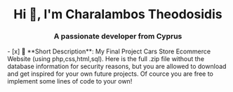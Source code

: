 <h1 align="center">Hi 👋, I'm Charalambos Theodosidis</h1>
<h3 align="center">A passionate developer from Cyprus</h3>
- [x] 🎯 **Short Description**: 
 My Final Project Cars Store Ecommerce Website (using php,css,html,sql). Here is the full .zip file without the database information for security reasons, but you are allowed to download and get inspired for your 
 own future projects. Of cource you are free to implement some lines of code to your own! 

